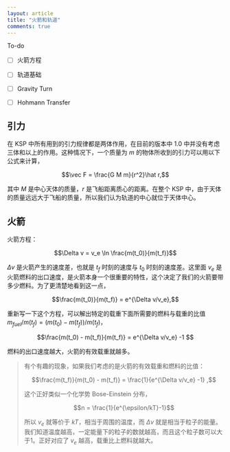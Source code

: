 ```yaml
---
layout: article
title: "火箭和轨道"
comments: true
---
```


To-do

- [ ] 火箭方程
- [ ] 轨道基础
- [ ] Gravity Turn
- [ ] Hohmann Transfer


## 引力

在 KSP 中所有用到的引力规律都是两体作用，在目前的版本中 1.0 中并没有考虑三体和以上的作用。这种情况下，一个质量为 $m$ 的物体所收到的引力可以用以下公式来计算，

$$\vec F = \frac{G M m}{r^2}\hat r,$$

其中 $M$ 是中心天体的质量，$r$ 是飞船距离质心的距离。在整个 KSP 中，由于天体的质量远远大于飞船的质量，所以我们认为轨道的中心就位于天体中心。


## 火箭


火箭方程：

$$\Delta v =  v_e \ln \frac{m(t_0)}{m(t_f)}$$

$\Delta v$ 是火箭产生的速度差，也就是 $t_f$ 时刻的速度与 $t_0$ 时刻的速度差。这里面 $v_e$ 是火箭燃料的出口速度，是火箭本身一个很重要的特性，这个决定了我们的火箭要带多少燃料。为了更清楚地看到这一点，

$$\frac{m(t_0)}{m(t_f)} = e^{\Delta v/v_e},$$

重新写一下这个方程，可以解出特定的载重下面所需要的燃料与载重的比值 $m_{fuel}/m(t_f) = (m(t_0)-m(t_f) )/m(t_f)$，

$$\frac{m(t_0) - m(t_f)}{m(t_f)} = e^{\Delta v/v_e} -1 $$

燃料的出口速度越大，火箭的有效载重就越多。

> 有个有趣的现象，如果我们考虑的是火箭的有效载重和燃料的比值：
>
> $$\frac{m(t_f)}{m(t_0) - m(t_f)} = \frac{1}{e^{\Delta v/v_e} -1} ,$$ 
>
> 这个正好类似一个化学势 Bose-Einstein 分布，
> 
> $$n = \frac{1}{e^{\epsilon/kT}-1}$$
> 
> 所以 $v_e$ 就等价于 $kT$，相当于周围的温度，而 $\Delta v$ 就是相当于粒子的能量。我们知道温度越高，一定能量下的粒子的数就越高，而且这个粒子数可以大于1。正好对应了 $v_e$ 越高，载重比上燃料就越大。




